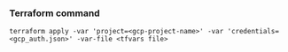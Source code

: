 ### Terraform command
```shell
terraform apply -var 'project=<gcp-project-name>' -var 'credentials=<gcp_auth.json>' -var-file <tfvars file>
```

